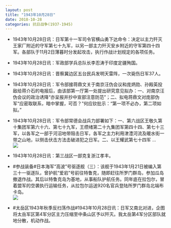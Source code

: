 ```yaml
---
layout: post
title: "1943年10月28日"
date: 2018-10-28
categories: 抗日战争(1937-1945)
---
```


<meta name="referrer" content="no-referrer" />

- 1943年10月28日讯：日军第十一军司令官横山勇下达命令：决定以主力歼灭王家厂附近的守军第七十九军，以另一部主力歼灭安乡附近的守军第四十四军。各部队于11月2日薄暮时分发起攻击，执行作战计划规定的各项任务。 

- 1943年10月28日讯：军政部学兵总队长李忍涛于印度定疆殉国。 

- 1943年10月28日讯：晋察冀边区五台民兵发明天雷阵，一次毙伤日军37人。 

- 1943年10月28日讯：军令部接蒋鼎文关于南京汪伪会议和庞炳勋、孙殿英投敌给蒋介石的电报后，由该部第一厅第一处提出研究意见拟办：一、对南京汪伪会议的政治诱降“亦呈报并抄中宣部注意防范”；二、拟电蒋鼎文对庞部伪军“应密取联系，暗中掌握，可否？”何应钦批示：“第一项不必办，第二项如拟。” 

- 1943年10月28日讯：军令部常德会战兵力部署如下：一、第六战区王敬久第十集团军第六十六、第七十九军，王缵绪第二十九集团军第四十四、第七十三军，以各军之一部于河沼地带阻击日军，各军之主力利用津澧河流及暖水街一带之山地，以侧击伏击方法击破进犯之日军。二、以王耀武第七十四军 ... <br/><img src="https://wx3.sinaimg.cn/large/aca367d8ly1fwnsyjae59j20c80gsjro.jpg" />

- 1943年10月28日讯：第三战区一部克复浙江孝丰。 

- #参战装备#日本海军“高波”号驱逐舰（三）：该舰于1943年1月21日被编入第三十一驱逐队，曾护航“爱宕”号前往特鲁克，随即赶往所罗门群岛，参加瓜岛撤退作战。其后以特鲁克岛为基地，从事船队护航任务。同年底在拉包尔，冒着盟军的空袭执行运输任务，从拉包尔运送920名官兵登陆所罗门群岛北端布卡岛。 <br/><img src="https://wx1.sinaimg.cn/large/aca367d8ly1fwnphroyi8j20j6073aar.jpg" />

- #太岳区1943年秋季反扫荡作战#1943年10月28日讯：日军又南北对进，企图将太岳军区第4军分区主力压缩至中条山区予以歼灭。我太岳第4军分区部队就地分散，机动作战。 

